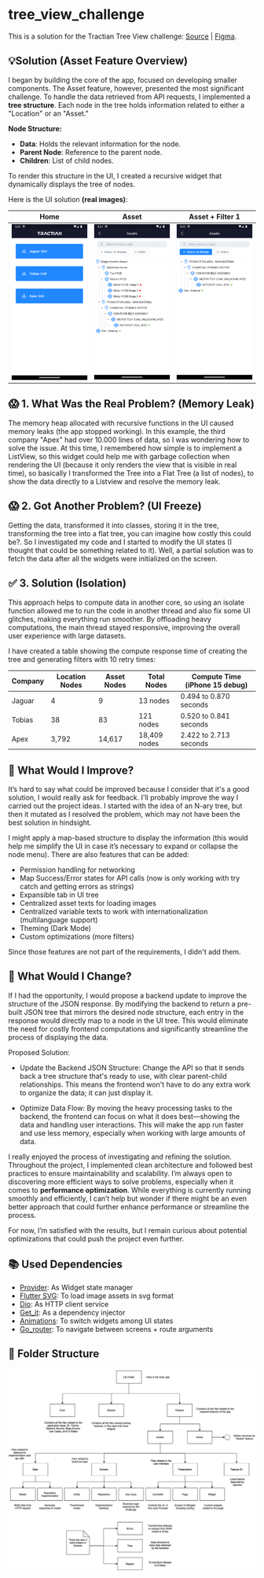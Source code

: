 # tree_view_challenge

This is a solution for the Tractian Tree View challenge: [Source](https://github.com/tractian/challenges/tree/main/mobile) | [Figma](https://www.figma.com/design/IP50SSLkagXsUNWiZj0PjP/%5BCareers%5D-Flutter-Challenge-v2?node-id=0-1&node-type=canvas&t=1qf8I6oons3D26iJ-0).

💡Solution (Asset Feature Overview)
-

I began by building the core of the app, focused on developing smaller components. The Asset feature, however, presented the most significant challenge. To handle the data retrieved from API requests, I implemented a **tree structure**. Each node in the tree holds information related to either a "Location" or an "Asset."

**Node Structure:**

- **Data**: Holds the relevant information for the node.
- **Parent Node**: Reference to the parent node.
- **Children**: List of child nodes.

To render this structure in the UI, I created a recursive widget that dynamically displays the tree of nodes. 

Here is the UI solution **(real images)**:

| Home      | Asset      | Asset + Filter 1
|------------|-------------|-------------|
|  <img src="https://github.com/nekomaruh/tree_view_challenge/blob/main/docs/home.png" width="250"> |  <img src="https://github.com/nekomaruh/tree_view_challenge/blob/main/docs/asset.png" width="250"> | <img src="https://github.com/nekomaruh/tree_view_challenge/blob/main/docs/asset_1.png" width="250"> 


😱 1. What Was the Real Problem? (Memory Leak)
- 
The memory heap allocated with recursive functions in the UI caused memory leaks (the app stopped working). In this example, the third company "Apex" had over 10.000 lines of data, so I was wondering how to solve the issue. At this time, I remembered how simple is to implement a ListView, so this widget could help me with garbage collection when rendering the UI (because it only renders the view that is visible in real time), so basically I transformed the Tree into a Flat Tree (a list of nodes), to show the data directly to a Listview and resolve the memory leak.

😱 2. Got Another Problem? (UI Freeze)
-
Getting the data, transformed it into classes, storing it in the tree, transforming the tree into a flat tree, you can imagine how costly this could be?. So I investigated my code and I started to modify the UI states (I thought that could be something related to it). Well, a partial solution was to fetch the data after all the widgets were initialized on the screen.

✅ 3. Solution (Isolation)
-
This approach helps to compute data in another core, so using an isolate function allowed me to run the code in another thread and also fix some UI glitches, making everything run smoother. By offloading heavy computations, the main thread stayed responsive, improving the overall user experience with large datasets.

I have created a table showing the compute response time of creating the tree and generating filters with 10 retry times:

| Company     | Location Nodes     | Asset Nodes      | Total Nodes       | Compute Time (iPhone 15 debug)
|------------|-------------|-------------|-------------|-------------|
| Jaguar | 4 | 9 | 13 nodes | 0.494 to 0.870 seconds
| Tobias | 38 | 83 | 121 nodes | 0.520 to 0.841 seconds
| Apex | 3,792 | 14,617 | 18,409 nodes | 2.422 to 2.713 seconds


🚀 What Would I Improve?
-
It’s hard to say what could be improved because I consider that it's a good solution, I would really ask for feedback. I'll probably improve the way I carried out the project ideas. I started with the idea of an N-ary tree, but then it mutated as I resolved the problem, which may not have been the best solution in hindsight.

I might apply a map-based structure to display the information (this would help me simplify the UI in case it’s necessary to expand or collapse the node menu). There are also features that can be added:

- Permission handling for networking
- Map Success/Error states for API calls (now is only working with try catch and getting errors as strings)
- Expansible tab in UI tree
- Centralized asset texts for loading images
- Centralized variable texts to work with internationalization (multilanguage support)
- Theming (Dark Mode)
- Custom optimizations (more filters)

Since those features are not part of the requirements, I didn't add them.


🤔 What Would I Change?
-
If I had the opportunity, I would propose a backend update to improve the structure of the JSON response. By modifying the backend to return a pre-built JSON tree that mirrors the desired node structure, each entry in the response would directly map to a node in the UI tree. This would eliminate the need for costly frontend computations and significantly streamline the process of displaying the data.

Proposed Solution:

- Update the Backend JSON Structure: Change the API so that it sends back a tree structure that's ready to use, with clear parent-child relationships. This means the frontend won't have to do any extra work to organize the data; it can just display it.

- Optimize Data Flow: By moving the heavy processing tasks to the backend, the frontend can focus on what it does best—showing the data and handling user interactions. This will make the app run faster and use less memory, especially when working with large amounts of data.


I really enjoyed the process of investigating and refining the solution. Throughout the project, I implemented clean architecture and followed best practices to ensure maintainability and scalability. I’m always open to discovering more efficient ways to solve problems, especially when it comes to **performance optimization**. While everything is currently running smoothly and efficiently, I can’t help but wonder if there might be an even better approach that could further enhance performance or streamline the process.

For now, I’m satisfied with the results, but I remain curious about potential optimizations that could push the project even further.

📚 Used Dependencies
-
- [Provider](https://pub.dev/packages/provider): As Widget state manager
- [Flutter SVG](https://pub.dev/packages/flutter_svg): To load image assets in svg format
- [Dio](https://pub.dev/packages/dio): As HTTP client service
- [Get_it](https://pub.dev/packages/get_it): As a dependency injector
- [Animations](https://pub.dev/packages/animations): To switch widgets among UI states
- [Go_router](https://pub.dev/packages/go_router): To navigate between screens + route arguments

📂 Folder Structure
-
<img src="https://github.com/nekomaruh/tree_view_challenge/blob/main/docs/folder.png" width="800">


